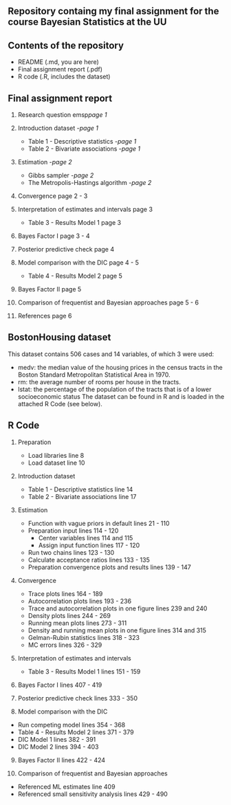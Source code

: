 ## Repository containg my final assignment for the course Bayesian Statistics at the UU ##

## Contents of the repository ##
   - README (.md, you are here)
   - Final assignment report (.pdf)
   - R code (.R, includes the dataset)

## Final assignment report ##
1. Research question 					                  emsp*page 1*

2. Introduction dataset 				                  -*page 1*
   - Table 1 - Descriptive statistics 			         -*page 1*
   - Table 2 - Bivariate associations 			         -*page 1*

3. Estimation						                        -*page 2*
   - Gibbs sampler					                     -*page 2*
   - The Metropolis-Hastings algorithm			         -*page 2*

4. Convergence						                        page 2 - 3

5. Interpretation of estimates and intervals	         page 3
   - Table 3 - Results Model 1				            page 3

6. Bayes Factor I					                        page 3 - 4

7. Posterior predictive check				               page 4

8. Model comparison with the DIC			               page 4 - 5
   - Table 4 - Results Model 2				            page 5

9. Bayes Factor II					                     page 5

10. Comparison of frequentist and Bayesian approaches	page 5 - 6

11. References						                        page 6

## BostonHousing dataset ##
This dataset contains 506 cases and 14 variables, of which 3 were used:
   - medv: the median value of the housing prices in the census tracts in the Boston Standard Metropolitan Statistical Area in 1970.
   - rm: the average number of rooms per house in the tracts.
   - lstat: the percentage of the population of the tracts that is of a lower socioeconomic status
The dataset can be found in R and is loaded in the attached R Code (see below). 

## R Code ##
1. Preparation
   - Load libraries 					                     line 8
   - Load dataset 					                     line 10

2. Introduction dataset 
   - Table 1 - Descriptive statistics 			         line 14
   - Table 2 - Bivariate associations			         line 17

3. Estimation						
   - Function with vague priors in default		      lines 21 - 110
   - Preparation input					                  lines 114 - 120
     - Center variables					                  lines 114 and 115
     - Assign input function				               lines 117 - 120
   - Run two chains					                     lines 123 - 130
   - Calculate acceptance ratios 			            lines 133 - 135
   - Preparation convergence plots and results		   lines 139 - 147

4. Convergence						
   - Trace plots					                        lines 164 - 189
   - Autocorrelation plots				                  lines 193 - 236
   - Trace and autocorrelation plots in one figure 	lines 239 and 240
   - Density plots					                     lines 244 - 269
   - Running mean plots					                  lines 273 - 311
   - Density and running mean plots in one figure	   lines 314 and 315
   - Gelman-Rubin statistics				               lines 318 - 323
   - MC errors						                        lines 326 - 329 

5. Interpretation of estimates and intervals		
   - Table 3 - Results Model 1				            lines 151 - 159

6. Bayes Factor I					                        lines 407 - 419	

7. Posterior predictive check 				            lines 333 - 350	

8. Model comparison with the DIC			
  - Run competing model					                  lines 354 - 368
  - Table 4 - Results Model 2				               lines 371 - 379
  - DIC Model 1						                     lines 382 - 391
  - DIC Model 2						                     lines 394 - 403

9. Bayes Factor II					                     lines 422 - 424		

10. Comparison of frequentist and Bayesian approaches
   - Referenced ML estimates				               line 409 
   - Referenced small sensitivity analysis		      lines 429 - 490


